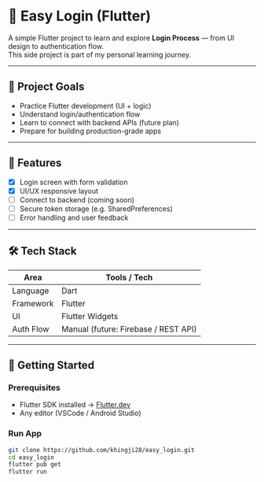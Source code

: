 # 🔐 Easy Login (Flutter)

A simple Flutter project to learn and explore **Login Process** — from UI design to authentication flow.  
This side project is part of my personal learning journey.

---

## 🎯 Project Goals

- Practice Flutter development (UI + logic)
- Understand login/authentication flow
- Learn to connect with backend APIs (future plan)
- Prepare for building production-grade apps

---

## 📱 Features

- [x] Login screen with form validation
- [x] UI/UX responsive layout
- [ ] Connect to backend (coming soon)
- [ ] Secure token storage (e.g. SharedPreferences)
- [ ] Error handling and user feedback

---

## 🛠️ Tech Stack

| Area       | Tools / Tech        |
|------------|---------------------|
| Language   | Dart                |
| Framework  | Flutter             |
| UI         | Flutter Widgets     |
| Auth Flow  | Manual (future: Firebase / REST API) |

---

## 🚀 Getting Started

### Prerequisites
- Flutter SDK installed → [Flutter.dev](https://flutter.dev/docs/get-started/install)
- Any editor (VSCode / Android Studio)

### Run App
```bash
git clone https://github.com/khingji28/easy_login.git
cd easy_login
flutter pub get
flutter run
